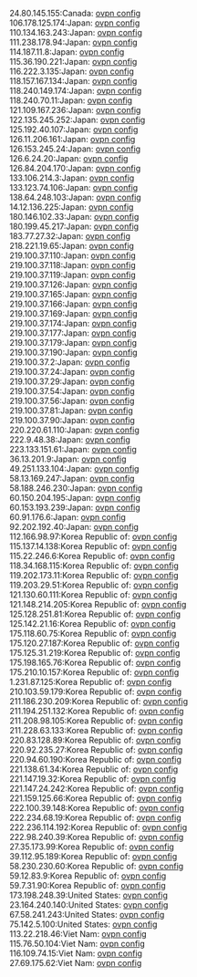 24.80.145.155:Canada: [ovpn config](vpn/24_80_145_155.ovpn)  
106.178.125.174:Japan: [ovpn config](vpn/106_178_125_174.ovpn)  
110.134.163.243:Japan: [ovpn config](vpn/110_134_163_243.ovpn)  
111.238.178.94:Japan: [ovpn config](vpn/111_238_178_94.ovpn)  
114.187.11.8:Japan: [ovpn config](vpn/114_187_11_8.ovpn)  
115.36.190.221:Japan: [ovpn config](vpn/115_36_190_221.ovpn)  
116.222.3.135:Japan: [ovpn config](vpn/116_222_3_135.ovpn)  
118.157.167.134:Japan: [ovpn config](vpn/118_157_167_134.ovpn)  
118.240.149.174:Japan: [ovpn config](vpn/118_240_149_174.ovpn)  
118.240.70.11:Japan: [ovpn config](vpn/118_240_70_11.ovpn)  
121.109.167.236:Japan: [ovpn config](vpn/121_109_167_236.ovpn)  
122.135.245.252:Japan: [ovpn config](vpn/122_135_245_252.ovpn)  
125.192.40.107:Japan: [ovpn config](vpn/125_192_40_107.ovpn)  
126.11.206.161:Japan: [ovpn config](vpn/126_11_206_161.ovpn)  
126.153.245.24:Japan: [ovpn config](vpn/126_153_245_24.ovpn)  
126.6.24.20:Japan: [ovpn config](vpn/126_6_24_20.ovpn)  
126.84.204.170:Japan: [ovpn config](vpn/126_84_204_170.ovpn)  
133.106.214.3:Japan: [ovpn config](vpn/133_106_214_3.ovpn)  
133.123.74.106:Japan: [ovpn config](vpn/133_123_74_106.ovpn)  
138.64.248.103:Japan: [ovpn config](vpn/138_64_248_103.ovpn)  
14.12.136.225:Japan: [ovpn config](vpn/14_12_136_225.ovpn)  
180.146.102.33:Japan: [ovpn config](vpn/180_146_102_33.ovpn)  
180.199.45.217:Japan: [ovpn config](vpn/180_199_45_217.ovpn)  
183.77.27.32:Japan: [ovpn config](vpn/183_77_27_32.ovpn)  
218.221.19.65:Japan: [ovpn config](vpn/218_221_19_65.ovpn)  
219.100.37.110:Japan: [ovpn config](vpn/219_100_37_110.ovpn)  
219.100.37.118:Japan: [ovpn config](vpn/219_100_37_118.ovpn)  
219.100.37.119:Japan: [ovpn config](vpn/219_100_37_119.ovpn)  
219.100.37.126:Japan: [ovpn config](vpn/219_100_37_126.ovpn)  
219.100.37.165:Japan: [ovpn config](vpn/219_100_37_165.ovpn)  
219.100.37.166:Japan: [ovpn config](vpn/219_100_37_166.ovpn)  
219.100.37.169:Japan: [ovpn config](vpn/219_100_37_169.ovpn)  
219.100.37.174:Japan: [ovpn config](vpn/219_100_37_174.ovpn)  
219.100.37.177:Japan: [ovpn config](vpn/219_100_37_177.ovpn)  
219.100.37.179:Japan: [ovpn config](vpn/219_100_37_179.ovpn)  
219.100.37.190:Japan: [ovpn config](vpn/219_100_37_190.ovpn)  
219.100.37.2:Japan: [ovpn config](vpn/219_100_37_2.ovpn)  
219.100.37.24:Japan: [ovpn config](vpn/219_100_37_24.ovpn)  
219.100.37.29:Japan: [ovpn config](vpn/219_100_37_29.ovpn)  
219.100.37.54:Japan: [ovpn config](vpn/219_100_37_54.ovpn)  
219.100.37.56:Japan: [ovpn config](vpn/219_100_37_56.ovpn)  
219.100.37.81:Japan: [ovpn config](vpn/219_100_37_81.ovpn)  
219.100.37.90:Japan: [ovpn config](vpn/219_100_37_90.ovpn)  
220.220.61.110:Japan: [ovpn config](vpn/220_220_61_110.ovpn)  
222.9.48.38:Japan: [ovpn config](vpn/222_9_48_38.ovpn)  
223.133.151.61:Japan: [ovpn config](vpn/223_133_151_61.ovpn)  
36.13.201.9:Japan: [ovpn config](vpn/36_13_201_9.ovpn)  
49.251.133.104:Japan: [ovpn config](vpn/49_251_133_104.ovpn)  
58.13.169.247:Japan: [ovpn config](vpn/58_13_169_247.ovpn)  
58.188.246.230:Japan: [ovpn config](vpn/58_188_246_230.ovpn)  
60.150.204.195:Japan: [ovpn config](vpn/60_150_204_195.ovpn)  
60.153.193.239:Japan: [ovpn config](vpn/60_153_193_239.ovpn)  
60.91.176.6:Japan: [ovpn config](vpn/60_91_176_6.ovpn)  
92.202.192.40:Japan: [ovpn config](vpn/92_202_192_40.ovpn)  
112.166.98.97:Korea Republic of: [ovpn config](vpn/112_166_98_97.ovpn)  
115.137.14.138:Korea Republic of: [ovpn config](vpn/115_137_14_138.ovpn)  
115.22.246.6:Korea Republic of: [ovpn config](vpn/115_22_246_6.ovpn)  
118.34.168.115:Korea Republic of: [ovpn config](vpn/118_34_168_115.ovpn)  
119.202.173.11:Korea Republic of: [ovpn config](vpn/119_202_173_11.ovpn)  
119.203.29.51:Korea Republic of: [ovpn config](vpn/119_203_29_51.ovpn)  
121.130.60.111:Korea Republic of: [ovpn config](vpn/121_130_60_111.ovpn)  
121.148.214.205:Korea Republic of: [ovpn config](vpn/121_148_214_205.ovpn)  
125.128.251.81:Korea Republic of: [ovpn config](vpn/125_128_251_81.ovpn)  
125.142.21.16:Korea Republic of: [ovpn config](vpn/125_142_21_16.ovpn)  
175.118.60.75:Korea Republic of: [ovpn config](vpn/175_118_60_75.ovpn)  
175.120.27.187:Korea Republic of: [ovpn config](vpn/175_120_27_187.ovpn)  
175.125.31.219:Korea Republic of: [ovpn config](vpn/175_125_31_219.ovpn)  
175.198.165.76:Korea Republic of: [ovpn config](vpn/175_198_165_76.ovpn)  
175.210.10.157:Korea Republic of: [ovpn config](vpn/175_210_10_157.ovpn)  
1.231.87.125:Korea Republic of: [ovpn config](vpn/1_231_87_125.ovpn)  
210.103.59.179:Korea Republic of: [ovpn config](vpn/210_103_59_179.ovpn)  
211.186.230.209:Korea Republic of: [ovpn config](vpn/211_186_230_209.ovpn)  
211.194.251.132:Korea Republic of: [ovpn config](vpn/211_194_251_132.ovpn)  
211.208.98.105:Korea Republic of: [ovpn config](vpn/211_208_98_105.ovpn)  
211.228.63.133:Korea Republic of: [ovpn config](vpn/211_228_63_133.ovpn)  
220.83.128.89:Korea Republic of: [ovpn config](vpn/220_83_128_89.ovpn)  
220.92.235.27:Korea Republic of: [ovpn config](vpn/220_92_235_27.ovpn)  
220.94.60.190:Korea Republic of: [ovpn config](vpn/220_94_60_190.ovpn)  
221.138.61.34:Korea Republic of: [ovpn config](vpn/221_138_61_34.ovpn)  
221.147.19.32:Korea Republic of: [ovpn config](vpn/221_147_19_32.ovpn)  
221.147.24.242:Korea Republic of: [ovpn config](vpn/221_147_24_242.ovpn)  
221.159.125.66:Korea Republic of: [ovpn config](vpn/221_159_125_66.ovpn)  
222.100.39.148:Korea Republic of: [ovpn config](vpn/222_100_39_148.ovpn)  
222.234.68.19:Korea Republic of: [ovpn config](vpn/222_234_68_19.ovpn)  
222.236.114.192:Korea Republic of: [ovpn config](vpn/222_236_114_192.ovpn)  
222.98.240.39:Korea Republic of: [ovpn config](vpn/222_98_240_39.ovpn)  
27.35.173.99:Korea Republic of: [ovpn config](vpn/27_35_173_99.ovpn)  
39.112.95.189:Korea Republic of: [ovpn config](vpn/39_112_95_189.ovpn)  
58.230.230.60:Korea Republic of: [ovpn config](vpn/58_230_230_60.ovpn)  
59.12.83.9:Korea Republic of: [ovpn config](vpn/59_12_83_9.ovpn)  
59.7.31.90:Korea Republic of: [ovpn config](vpn/59_7_31_90.ovpn)  
173.198.248.39:United States: [ovpn config](vpn/173_198_248_39.ovpn)  
23.164.240.140:United States: [ovpn config](vpn/23_164_240_140.ovpn)  
67.58.241.243:United States: [ovpn config](vpn/67_58_241_243.ovpn)  
75.142.5.100:United States: [ovpn config](vpn/75_142_5_100.ovpn)  
113.22.218.46:Viet Nam: [ovpn config](vpn/113_22_218_46.ovpn)  
115.76.50.104:Viet Nam: [ovpn config](vpn/115_76_50_104.ovpn)  
116.109.74.15:Viet Nam: [ovpn config](vpn/116_109_74_15.ovpn)  
27.69.175.62:Viet Nam: [ovpn config](vpn/27_69_175_62.ovpn)  
